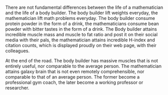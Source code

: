 There are not fundamental differences between the life of a mathematician and the life of a body builder. The body builder lift weights everyday, the mathematician lift math problems everyday. The body builder consume protein powder in the form of a drink, the mathematicians consume bean powder with bitter tastes in the form of a drink. The Body builder attains incredible muscle mass and muscle to fat ratio and post it on their social media with their pals, the mathematician attains incredible H-index and citation counts, which is displayed proudly on their web page, with their colleagues. 

At the end of the road. The body builder has massive muscles that is not entirely useful, nor comparable to the average person. The mathematician attains galaxy brain that is not even remotely comprehensible, nor comparable to that of an average person. The former become a professional gym coach, the later become a working professor or researcher. 
